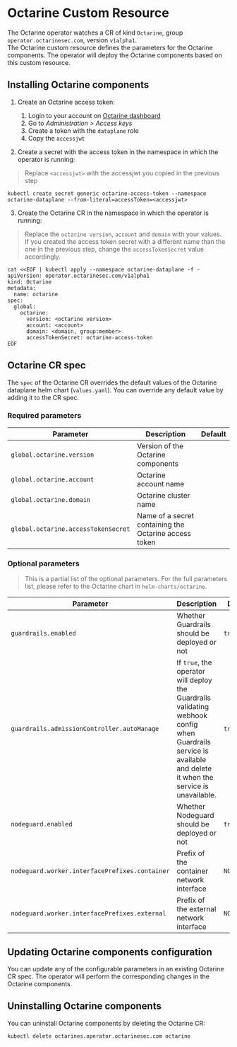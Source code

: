 # Octarine Custom Resource
The Octarine operator watches a CR of kind `Octarine`, group `operator.octarinesec.com`, version `v1alpha1`.  
The Octarine custom resource defines the parameters for the Octarine components. The operator will deploy the Octarine components based on this custom resource.

## Installing Octarine components
1. Create an Octarine access token:
    1. Login to your account on [Octarine dashboard](https://main.octarinesec.com)
    2. Go to *Administration > Access keys*
    3. Create a token with the `dataplane` role
    4. Copy the `accessjwt`

2. Create a secret with the access token in the namespace in which the operator is running:

> Replace `<accessjwt>` with the accessjwt you copied in the previous step

```shell script
kubectl create secret generic octarine-access-token --namespace octarine-dataplane --from-literal=accessToken=<accessjwt>
```

3. Create the Octarine CR in the namespace in which the operator is running:
> Replace the `octarine version`, `account` and `domain` with your values.  
> If you created the access token secret with a different name than the one in the previous step, change the `accessTokenSecret` value accordingly.

```shell script
cat <<EOF | kubectl apply --namespace octarine-dataplane -f -
apiVersion: operator.octarinesec.com/v1alpha1
kind: Octarine
metadata:
  name: octarine
spec:
  global:
    octarine:
      version: <octarine version>
      account: <account>
      domain: <domain, group:member>
      accessTokenSecret: octarine-access-token
EOF
```

## Octarine CR spec
The `spec` of the Octarine CR overrides the default values of the Octarine dataplane helm chart (`values.yaml`). You can override any default value by adding it to the CR spec.

### Required parameters
Parameter | Description | Default
--------- | ----------- | -------
`global.octarine.version` | Version of the Octarine components | 
`global.octarine.account` | Octarine account name | 
`global.octarine.domain` | Octarine cluster name | 
`global.octarine.accessTokenSecret` | Name of a secret containing the Octarine access token |

### Optional parameters
> This is a partial list of the optional parameters. For the full parameters list, please refer to the Octarine chart in `helm-charts/octarine`.

Parameter | Description | Default
--------- | ----------- | -------
`guardrails.enabled` | Whether Guardrails should be deployed or not | `true`
`guardrails.admissionController.autoManage` | If `true`, the operator will deploy the Guardrails validating webhook config when Guardrails service is available and delete it when the service is unavailable. | `true`
`nodeguard.enabled` | Whether Nodeguard should be deployed or not | `true`
`nodeguard.worker.interfacePrefixes.container` | Prefix of the container network interface | `NO_PREFIX`
`nodeguard.worker.interfacePrefixes.external` | Prefix of the external network interface | `NO_PREFIX`

## Updating Octarine components configuration
You can update any of the configurable parameters in an existing Octarine CR spec. The operator will perform the corresponding changes in the Octarine components.

## Uninstalling Octarine components
You can uninstall Octarine components by deleting the Octarine CR:
```shell script
kubectl delete octarines.operator.octarinesec.com octarine
```
